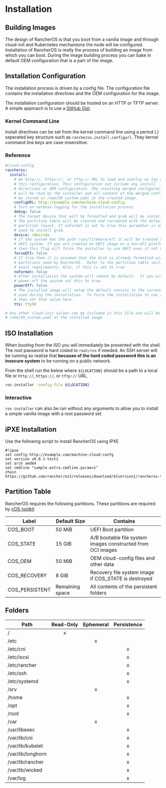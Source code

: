 # Installation

## Building Images

The design of RancherOS is that you boot from a vanilla image and through cloud-init and Kubernetes mechanisms
the node will be configured. Installation of RancherOS is really the process of building an image from which
you can boot.  During the image building process you can bake in default OEM configuration that is a part of the
image.

## Installation Configuration

The installation process is driven by a config file. The configuration file contains the installation directives and
the OEM configuration for the image.

The installation configuration should be hosted on an HTTP or TFTP server. A simple approach is to use a
[GitHub Gist](https://gist.github.com).

### Kernel Command Line

Install directives can be set from the kernel command line using a period (.) seperated key structure such as
`rancheros.install.configurl`.  They kernel command line keys are case-insensitive.

### Reference

```yaml
#cloud-config
rancheros:
  install:
    # An http://, https://, or tftp:// URL to load and overlay on top of
    # this configuration. This configuration can include any install 
    # directives or OEM configuration. The resulting merged configuration
    # will be read by the installer and all content of the merged config will
    # be stored in /oem/99_custom.yaml in the created image.
    configURL: http://example.com/machine-cloud-config
    # Turn on verbose logging for the installation process
    debug: false
    # The target device that will be formatted and grub will be install on.
    # The partition table will be cleared and recreated with the default
    # partition layout. If noFormat is set to true this parameter is only
    # used to install grub.
    device: /dev/vda
    # If the system has the path /sys/firmware/efi it will be treated as a
    # UEFI system. If you are created an UEFI image on a non-EFI platform
    # then this flag will force the installer to use UEFI even if not detected.
    forceEFI: false
    # If true then it is assumed that the disk is already formatted with the standard
    # partitions need by RancherOS.  Refer to the partition table section below for the
    # exact requirements. Also, if this is set to true 
    noFormat: false
    # After installation the system will reboot by default.  If you wish to instead
    # power off the system set this to true.
    powerOff: false
    # The installed image will setup the default console to the current TTY value
    # used during the installation.  To force the installation to use a different TTY
    # then set that value here.
    tty: ttyS0

# Any other cloud-init values can be included in this file and will be stored in
# /oem/99_custom.yaml of the installed image
```

## ISO Installation

When booting from the ISO you will immediately be presented with the shell. The root password is hard coded to `root/ros`
if needed. An SSH server will be running so realize that __because of the hard coded password this is an insecure
system__ to be running on a public network.

From the shell run the below where `${LOCATION}` should be a path to a local file or `http://`, `https://`, or
`tftp://` URL.

```bash
ros-installer -config-file ${LOCATION}
```

### Interactive

`ros-installer` can also be ran without any arguments to allow you to install a simple vanilla image with a
root password set.

## iPXE Installation

Use the following script to install RancherOS using iPXE

```
#!ipxe
set config http://example.com/machine-cloud-confg
set version v0.0.1-test1
set arch amd64
set cmdline "sample.extra.cmdline.param=1"
chain https://github.com/rancher/os2/releases/download/${version}/rancheros-${version}-${arch}.ipxe
```

## Partition Table

RancherOS requires the following partitions.  These partitions are required by [cOS-toolkit](https://rancher-sandbox.github.io/cos-toolkit-docs/docs)

| Label          | Default Size    | Contains                                                    |
| ---------------|-----------------|------------------------------------------------------------ |
| COS_BOOT       |          50 MiB | UEFI Boot partition                                         |
| COS_STATE      |          15 GiB | A/B bootable file system images constructed from OCI images |
| COS_OEM        |          50 MiB | OEM cloud-config files and other data                       |
| COS_RECOVERY   |           8 GiB | Recovery file system image if COS_STATE is destroyed        |
| COS_PERSISTENT | Remaining space | All contents of the persistent folders                      |

## Folders

| Path              | Read-Only | Ephemeral | Persistence |
| ------------------|:---------:|:---------:|:-----------:|
| /                 | x         |           |             |
| /etc              |           | x         |             |
| /etc/cni          |           |           | x           |
| /etc/iscsi        |           |           | x           |
| /etc/rancher      |           |           | x           |
| /etc/ssh          |           |           | x           |
| /etc/systemd      |           |           | x           |
| /srv              |           | x         |             |
| /home             |           |           | x           |
| /opt              |           |           | x           |
| /root             |           |           | x           |
| /var              |           | x         |             |
| /usr/libexec      |           |           | x           |
| /var/lib/cni      |           |           | x           |
| /var/lib/kubelet  |           |           | x           |
| /var/lib/longhorn |           |           | x           |
| /var/lib/rancher  |           |           | x           |
| /var/lib/wicked   |           |           | x           |
| /var/log          |           |           | x           |
